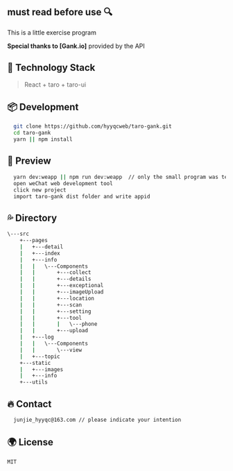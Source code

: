 ## must read before use 🔍

This is a little exercise program

**Special thanks to [Gank.io]** provided by the API

## 🍦 Technology Stack
> React + taro + taro-ui 

## 📦 Development
```bash
  git clone https://github.com/hyyqcweb/taro-gank.git
  cd taro-gank
  yarn || npm install
```

## 🔨 Preview 
```bash
  yarn dev:weapp || npm run dev:weapp  // only the small program was tested
  open weChat web development tool 
  click new project
  import taro-gank dist folder and write appid
```

## 💦 Directory
```bash
\---src
    +---pages
    |   +---detail
    |   +---index   
    |   +---info
    |   |   \---Components
    |   |       +---collect
    |   |       +---details
    |   |       +---exceptional
    |   |       +---imageUpload
    |   |       +---location
    |   |       +---scan
    |   |       +---setting
    |   |       +---tool
    |   |       |   \---phone
    |   |       +---upload
    |   +---log
    |   |   \---Components
    |   |       \---view
    |   +---topic
    +---static
    |   +---images
    |   +---info
    +---utils
```

## 🔥 Contact
```bash
  junjie_hyyqc@163.com // please indicate your intention
```

## 🌍 License

```MIT```
